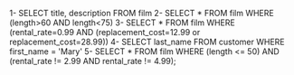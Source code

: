 1- SELECT title, description FROM film
2- SELECT * FROM film WHERE (length>60 AND length<75)
3- SELECT * FROM film WHERE (rental_rate=0.99 AND (replacement_cost=12.99 or replacement_cost=28.99))
4- SELECT last_name FROM customer WHERE first_name = 'Mary'
5- SELECT * FROM film WHERE (length <= 50) AND (rental_rate != 2.99 AND rental_rate != 4.99);
